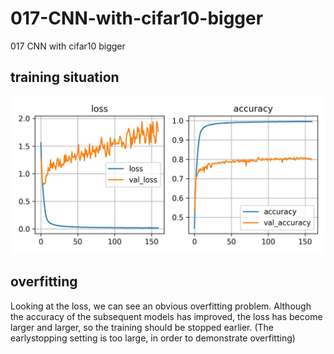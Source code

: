 # 017-CNN-with-cifar10-bigger

017 CNN with cifar10 bigger

## training situation

![vgg16](https://github.com/iubizi/017-CNN-with-cifar10-bigger/blob/main/visualization.jpg)

## overfitting

Looking at the loss, we can see an obvious overfitting problem. Although the accuracy of the subsequent models has improved, the loss has become larger and larger, so the training should be stopped earlier. (The earlystopping setting is too large, in order to demonstrate overfitting)
